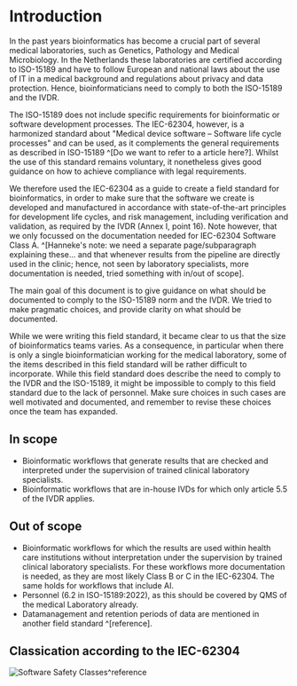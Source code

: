 # Introduction

In the past years bioinformatics has become a crucial part of several medical laboratories, such as Genetics, Pathology and Medical Microbiology. In the Netherlands these laboratories are certified according to ISO-15189 and have to follow European and national laws about the use of IT in a medical background and regulations about privacy and data protection. Hence, bioinformaticians need to comply to both the ISO-15189 and the IVDR.

The ISO-15189 does not include specific requirements for bioinformatic or software development processes.
The IEC-62304, however, is a harmonized standard about "Medical device software – Software life cycle processes" and can be used, as it complements the general requirements as described in ISO-15189 ^[Do we want to refer to a article here?].
Whilst the use of this standard remains voluntary, it nonetheless gives good guidance on how to achieve compliance with legal requirements.

We therefore used the IEC-62304 as a guide to create a field standard for bioinformatics, in order to make sure that the software we create is developed and manufactured in accordance with state-of-the-art principles for development life cycles, and risk management, including verification and validation, as required by the IVDR (Annex I, point 16). Note however, that we only focussed on the documentation needed for IEC-62304 Software Class A. ^[Hanneke's note: we need a separate page/subparagraph explaining these... and that whenever results from the pipeline are directly used in the clinic; hence, not seen by laboratory specialists, more documentation is needed, tried something with in/out of scope].

The main goal of this document is to give guidance on what should be documented to comply to the ISO-15189 norm and the IVDR. We tried to make pragmatic choices, and provide clarity on what should be documented.

While we were writing this field standard, it became clear to us that the size of bioinformatics teams varies. As a consequence, in particular when there is only a single bioinformatician working for the medical laboratory, some of the items described in this field standard will be rather difficult to incorporate. While this field standard does describe the need to comply to the IVDR and the ISO-15189, it might be impossible to comply to this field standard due to the lack of personnel. Make sure choices in such cases are well motivated and documented, and remember to revise these choices once the team has expanded.

## In scope

-   Bioinformatic workflows that generate results that are checked and interpreted under the supervision of trained clinical laboratory specialists.
-   Bioinformatic workflows that are in-house IVDs for which only article 5.5 of the IVDR applies.

## Out of scope

-   Bioinformatic workflows for which the results are used within health care institutions without interpretation under the supervision by trained clinical laboratory specialists. For these workflows more documentation is needed, as they are most likely Class B or C in the IEC-62304. The same holds for workflows that include AI.
-   Personnel (6.2 in ISO-15189:2022), as this should be covered by QMS of the medical Laboratory already.
-   Datamanagement and retention periods of data are mentioned in another field standard ^[reference].

## Classication according to the IEC-62304
![Software Safety Classes^reference](IEC-62304-Software-Safety-Classes.png "Software Safety Classes")
